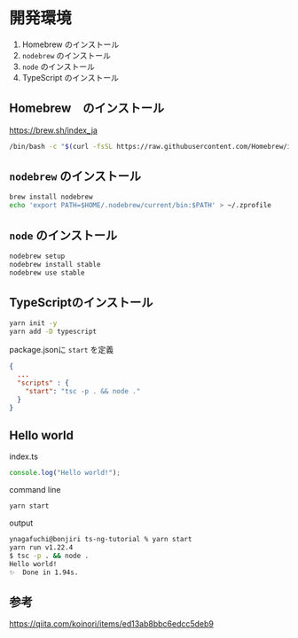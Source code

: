 # 開発環境

1. Homebrew のインストール
2. `nodebrew` のインストール
3. `node` のインストール
4. TypeScript のインストール

## Homebrew　のインストール

https://brew.sh/index_ja

```bash
/bin/bash -c "$(curl -fsSL https://raw.githubusercontent.com/Homebrew/install/master/install.sh)"
```

## `nodebrew` のインストール

```bash
brew install nodebrew
echo 'export PATH=$HOME/.nodebrew/current/bin:$PATH' > ~/.zprofile
```

## `node` のインストール

```bash
nodebrew setup
nodebrew install stable
nodebrew use stable
```

## TypeScriptのインストール

```bash
yarn init -y
yarn add -D typescript
```

package.jsonに `start` を定義

```json
{
  ...
  "scripts" : {
    "start": "tsc -p . && node ."
  }
}
```

## Hello world

index.ts

```typescript
console.log("Hello world!");
```

command line

```bash
yarn start
```

output

```bash
ynagafuchi@bonjiri ts-ng-tutorial % yarn start
yarn run v1.22.4
$ tsc -p . && node .
Hello world!
✨  Done in 1.94s.
```

## 参考
https://qiita.com/koinori/items/ed13ab8bbc6edcc5deb9
